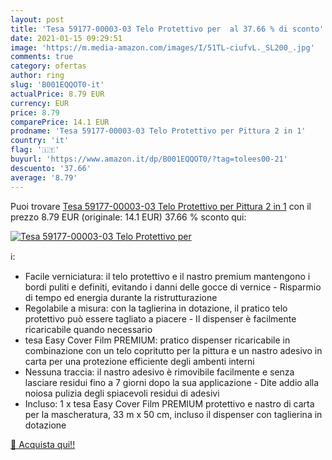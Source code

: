 ```yaml
---
layout: post
title: 'Tesa 59177-00003-03 Telo Protettivo per  al 37.66 % di sconto'
date: 2021-01-15 09:29:51
image: 'https://m.media-amazon.com/images/I/51TL-ciufvL._SL200_.jpg'
comments: true
category: ofertas
author: ring
slug: 'B001EQQOT0-it'
actualPrice: 8.79 EUR
currency: EUR
price: 8.79
comparePrice: 14.1 EUR
prodname: 'Tesa 59177-00003-03 Telo Protettivo per Pittura 2 in 1'
country: 'it'
flag: '🇮🇹'
buyurl: 'https://www.amazon.it/dp/B001EQQOT0/?tag=tolees00-21'
descuento: '37.66'
average: '8.79'
---
```


Puoi trovare [Tesa 59177-00003-03 Telo Protettivo per Pittura 2 in 1](https://www.amazon.it/dp/B001EQQOT0/?tag=tolees00-21) con il prezzo 8.79 EUR (originale: 14.1 EUR) 37.66 % sconto qui:

[![Tesa 59177-00003-03 Telo Protettivo per ](https://m.media-amazon.com/images/I/51TL-ciufvL._SL200_.jpg)](https://www.amazon.it/dp/B001EQQOT0/?tag=tolees00-21)

ℹ️:

- Facile verniciatura: il telo protettivo e il nastro premium mantengono i bordi puliti e definiti, evitando i danni delle gocce di vernice - Risparmio di tempo ed energia durante la ristrutturazione
- Regolabile a misura: con la taglierina in dotazione, il pratico telo protettivo può essere tagliato a piacere - Il dispenser è facilmente ricaricabile quando necessario
- tesa Easy Cover Film PREMIUM: pratico dispenser ricaricabile in combinazione con un telo copritutto per la pittura e un nastro adesivo in carta per una protezione efficiente degli ambenti interni
- Nessuna traccia: il nastro adesivo è rimovibile facilmente e senza lasciare residui fino a 7 giorni dopo la sua applicazione - Dite addio alla noiosa pulizia degli spiacevoli residui di adesivi
- Incluso: 1 x tesa Easy Cover Film PREMIUM protettivo e nastro di carta per la mascheratura, 33 m x 50 cm, incluso il dispenser con taglierina in dotazione

[🛒 Acquista qui!!](https://www.amazon.it/dp/B001EQQOT0/?tag=tolees00-21)
